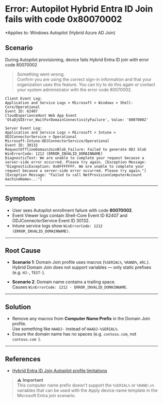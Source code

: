 # Error: Autopilot Hybrid Entra ID Join fails with code 0x80070002
*Applies to: Windows Autopilot (Hybrid Azure AD Join)

## Scenario
During Autopilot provisioning, device fails Hybrid Entra ID join with error code 80070002
> Something went wrong.<br>
> Confirm you are using the correct sign-in information and that your organization uses this feature. You can try to do this again or contact your system administrator with the error code 80070002.

```
Client Event Log:
Application and Service Logs > Microsoft > Windows > Shell-Core/Operational
Event ID: 62407
CloudExperienceHost Web App Event
'OtaDjUIError_WaitForDomainConnectivityFailure', Value: '80070002'
```
```
Server Event Log:
Application and Service Logs > Microsoft > Intune > ODJConnectorService > Operational
Microsoft-Intune-ODJConnectorService/Operational  
Event ID: 30132  
RequestOfflineDomainJoinBlob_Failure: Failed to generate ODJ blob  
WinErrorCode: 1212 (ERROR_INVALID_DOMAINNAME) 
DiagnosticText: We are unable to complete your request because a server-side error occurred. Please try again. [Exception Message: "DiagnosticException: 0x0FFFFFFF. We are unable to complete your request because a server-side error occurred. Please try again."] [Exception Message: "Failed to call NetProvisionComputerAccount machineName=..."]
```

---

## Symptom
- User sees Autopilot enrollment failure with code **80070002**.  
- Event Viewer logs contain Shell-Core Event ID 62407 and ODJConnectorService Event ID 30132.  
- Intune service logs show `WinErrorCode: 1212 (ERROR_INVALID_DOMAINNAME)`.

---

## Root Cause
- **Scenario 1**: Domain Join profile uses macros (`%SERIAL%`, `%RAND%`, etc.).  
  Hybrid Domain Join does not support variables — only static prefixes (e.g. `HJ-`, `TEST-`).  

- **Scenario 2**: Domain name contains a trailing space.  
  Causes `WinErrorCode: 1212 - ERROR_INVALID_DOMAINNAME`.

---

## Solution
- Remove any macros from **Computer Name Prefix** in the Domain Join profile.  
  Use something like `HAADJ-` instead of `HAADJ-%SERIAL%`.  
- Ensure the domain name has no spaces (e.g. `contoso.com`, not `contoso.com `).

---

## References
- [Hybrid Entra ID Join Autopilot profile limitations](https://learn.microsoft.com/en-us/autopilot/tutorial/user-driven/hybrid-azure-ad-join-domain-join-profile)

> ⚠️ **Important**  
> This computer name prefix doesn't support the `%SERIAL%` or `%RAND:x%` variables that can be used with the Apply device name template in the Microsoft Entra join scenario.